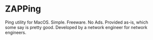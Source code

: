 # ZAPPing
Ping utility for MacOS. Simple. Freeware. No Ads. Provided as-is, which some say is pretty good. Developed by a network engineer for network engineers.
